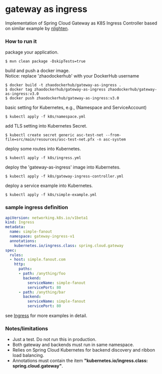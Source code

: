 # gateway as ingress
Implementation of Spring Cloud Gateway as K8S Ingress Controller based on similar example by [nlighten](https://github.com/nlighten/spring-cloud-gateway-ingress).

### How to run it

package your application.

```
$ mvn clean package -DskipTests=true
```

build and push a docker image. \
Notice: replace 'zhaodockerhub' with your DockerHub username

```
$ docker build -t zhaodockerhub/gateway-as-ingress .
$ docker tag zhaodockerhub/gateway-as-ingress zhaodockerhub/gateway-as-ingress:v3.0
$ docker push zhaodockerhub/gateway-as-ingress:v3.0
```

basic setting for Kubernetes, e.g., (Namespace and ServiceAccount)
```
$ kubectl apply -f k8s/namespace.yml
```

add TLS setting into Kubernetes Secret.
```
$ kubectl create secret generic asc-test-net --from-file=src/main/resources/asc-test-net.pfx -n asc-system
```

deploy some routes into Kubernetes.

```
$ kubectl apply -f k8s/ingress.yml
```

deploy the 'gateway-as-ingress' image into Kubernetes.

```
$ kubectl apply -f k8s/gateway-ingress-controller.yml
```

deploy a service example into Kubernetes.

```
$ kubectl apply -f k8s/simple-example.yml
```

### sample ingress definition

```yaml
apiVersion: networking.k8s.io/v1beta1
kind: Ingress
metadata:
  name: simple-fanout
  namespace: gateway-ingress-v1
  annotations:
    kubernetes.io/ingress.class: spring.cloud.gateway
spec:
  rules:
  - host: simple.fanout.com
    http:
      paths:
      - path: /anything/foo
        backend:
          serviceName: simple-fanout
          servicePort: 80
      - path: /anything/bar
        backend:
          serviceName: simple-fanout
          servicePort: 80
```

see [Ingress](https://kubernetes.io/docs/concepts/services-networking/ingress/) for more examples in detail.

### Notes/limitations
* Just a test. Do not run this in production.
* Both gateway and backends must run in same namespace.
* Relies on Spring Cloud Kubernetes for backend discovery and ribbon load balancing.
* Annotations must contain the item **"kubernetes.io/ingress.class: spring.cloud.gateway"**.
